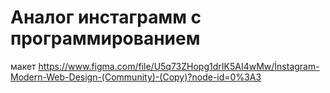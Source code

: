 # Аналог инстаграмм с программированием
 
макет 
https://www.figma.com/file/U5q73ZHopg1drIK5AI4wMw/İnstagram-Modern-Web-Design-(Community)-(Copy)?node-id=0%3A3
